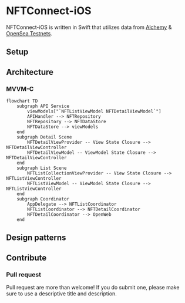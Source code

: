 # NFTConnect-iOS
NFTConnect-iOS is written in Swift that utilizes data from [Alchemy](https://www.alchemy.com/) & [OpenSea Testnets](https://testnets.opensea.io/).

## Setup

## Architecture

### MVVM-C
```mermaid
flowchart TD
    subgraph API Service
        viewModels["`NFTListViewModel NFTDetailViewModel`"]
        APIHandler --> NFTRepository
        NFTRepository --> NFTDataStore
        NFTDataStore --> viewModels
    end
    subgraph Detail Scene
        NFTDetailViewProvider -- View State Closure --> NFTDetailViewController
        NFTDetailViewModel -- ViewModel State Closure --> NFTDetailViewController
    end
    subgraph List Scene
        NFTListCollectionViewProvider -- View State Closure --> NFTListViewController
        NFTListViewModel -- ViewModel State Closure --> NFTListViewController
    end
    subgraph Coordinator
        AppDelegate --> NFTListCoordinator
        NFTListCoordinator --> NFTDetailCoordinator
        NFTDetailCoordinator --> OpenWeb
    end
```

## Design patterns

## Contribute

### Pull request

Pull request are more than welcome! If you do submit one, please make sure to use a descriptive title and description.
